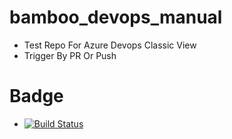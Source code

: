 # bamboo_devops_manual
- Test Repo For Azure Devops Classic View
- Trigger By PR Or Push
# Badge
- [![Build Status](https://panhuaicheng.visualstudio.com/bamboo_devops/_apis/build/status/bamboo_devops_manual_CI?branchName=main)](https://panhuaicheng.visualstudio.com/bamboo_devops/_build/latest?definitionId=1&branchName=main)
